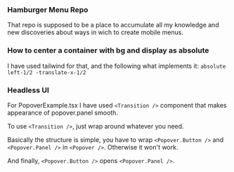 ### Hamburger Menu Repo

That repo is supposed to be a place to accumulate all my knowledge
and new discoveries about ways in wich to create mobile menus.

### How to center a container with bg and display as absolute

I have used tailwind for that, and the following what implements it:
`absolute left-1/2 -translate-x-1/2`

### Headless UI

For PopoverExample.tsx I have used `<Transition />` component that makes appearance
of popover.panel smooth.

To use `<Transition />`, just wrap around whatever you need.

Basically the structure is simple, you have to wrap `<Popover.Button />`
and `<Popover.Panel />` in `<Popover />`. Otherwise it won't work.

And finally, `<Popover.Button />` opens `<Popover.Panel />`.
